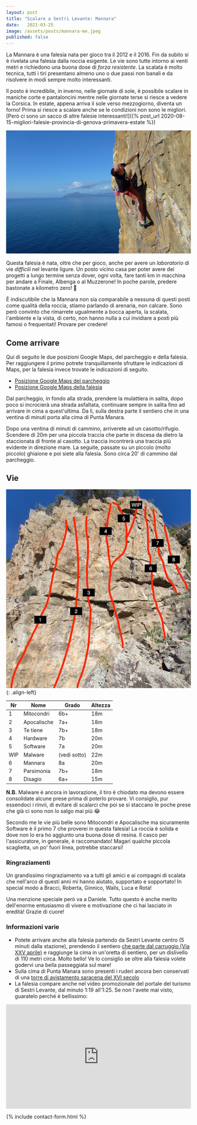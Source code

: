 ```yaml
---
layout: post
title: "Scalare a Sestri Levante: Mannara"
date:   2021-03-25
image: /assets/posts/mannara-me.jpeg
published: false
---
```

La Mannara è una falesia nata per gioco tra il 2012 e il 2016. Fin da subito si è rivelata una falesia dalla roccia esigente. Le vie sono tutte intorno ai venti metri e richiedono una buona dose di _forza resistente_.
La scalata è molto tecnica, tutti i tiri presentano almeno uno o due passi non banali e da risolvere in modi sempre molto interessanti.

Il posto è incredibile, in inverno, nelle giornate di sole, è possibile scalare in maniche corte e pantaloncini mentre nelle giornate terse si riesce a vedere la Corsica. In estate, appena arriva il sole verso mezzogiorno, diventa un forno! Prima si riesce a scalare anche se le condizioni non sono le migliori. [Però ci sono un sacco di altre falesie interessanti!]({% post_url 2020-08-15-migliori-falesie-provincia-di-genova-primavera-estate %})

![Mannara Climbing](/assets/posts/mannara-me.jpeg)

Questa falesia è nata, oltre che per gioco, anche per avere un _laboratorio_ di vie _difficili_ nel levante ligure. Un posto vicino casa per poter avere dei progetti a lungo termine senza dover, ogni volta, fare tanti km in macchina per andare a Finale, Albenga o al Muzzerone! In poche parole, predere bastonate a kilometro zero! 🤣

È indiscutibile che la Mannara non sia comparabile a nessuna di questi posti come qualità della roccia, stiamo parlando di arenaria, non calcare. Sono però convinto che rimarrete ugualmente a bocca aperta, la scalata, l'ambiente e la vista, di certo, non hanno nulla a cui invidiare a posti più famosi o frequentati! Provare per credere!

## Come arrivare 

Qui di seguito le due posizioni Google Maps, del parcheggio e della falesia. Per raggiungere il primo potrete tranquillamente sfruttare le indicazioni di Maps, per la falesia invece trovate le indicazioni di seguito.

- [Posizione Google Maps del parcheggio](https://goo.gl/maps/NPWeo4gw3fWHKmhS9)
- [Posizione Google Maps della falesia ](https://goo.gl/maps/jVq4LggPN4ngqgG26)

Dal parcheggio, in fondo alla strada, prendere la mulattiera in salita, dopo poco si incrocierà una strada asfaltata, continuare sempre in salita fino ad arrivare in cima a quest'ultima. Da lì, sulla destra parte il sentiero che in una ventina di minuti porta alla cima di Punta Manara.

Dopo una ventina di minuti di cammino, arriverete ad un casotto/rifugio. Scendere di 20m per una piccola traccia che parte in discesa da dietro la staccionata di fronte al casotto. La traccia incontrerà una traccia più evidente in direzione mare. La seguite, passate su un piccolo (molto piccolo) ghiaione e poi siete alla falesia. Sono circa 20' di cammino dal parcheggio.

## Vie

![Mannara Vie](/assets/posts/mannara-topo.jpg){: .align-left}

|Nr| Nome | Grado | Altezza |
|--|-------|--------|---|
|1| Mitocondri | 6b+ | 18m |
|2| Apocalische | 7a+ | 18m |
|3| Te tiene | 7b+ | 18m |
|4| Hardware | 7b | 20m |
|5| Software | 7a | 20m |
|WIP| Malware | (vedi sotto) | 22m |
|6| Mannara | 8a | 20m |
|7| Parsimonia | 7b+ | 18m |
|8| Disagio | 6a+ | 15m |

**N.B.** Malware è ancora in lavorazione, il tiro è chiodato ma devono essere consolidate alcune prese prima di poterlo provare. Vi consiglio, pur essendoci i rinvii, di evitare di scalarci che poi se si staccano le poche prese che già ci sono non lo salgo mai più 😂

Secondo me le vie più belle sono Mitocondri e Apocalische ma sicuramente Software è il primo 7 che proverei in questa falesia! La roccia è solida e dove non lo era ho aggiunto una buona dose di resina. Il casco per l'assicuratore, in generale, è raccomandato! Magari qualche piccola scaglietta, un po' fuori linea, potrebbe staccarsi!

### Ringraziamenti
Un grandissimo ringraziamento va a tutti gli amici e ai compagni di scalata che nell'arco di questi anni mi hanno aiutato, supportato e sopportato! In special modo a Bracci, Roberta, Ginnico, Walls, Luca e Rota!

Una menzione speciale però va a Daniele. Tutto questo è anche merito dell'enorme entusiasmo di vivere e motivazione che ci hai lasciato in eredità! Grazie di cuore!

### Informazioni varie
- Potete arrivare anche alla falesia partendo da Sestri Levante centro (5 minuti dalla stazione), prendendo il sentiero [che parte dal carruggio (Via XXV aprile)](https://goo.gl/maps/8V11sH3FssrK7VwN8) e raggiunge la cima in un'oretta di sentiero, per un dislivello di 110 metri circa. Molto bello! Ve lo consiglio se oltre alla falesia volete godervi una bella passeggiata sul mare!
- Sulla cima di Punta Manara sono presenti i ruderi ancora ben conservati di una [torre di avistamento saracena del XVI secolo](https://it.wikipedia.org/wiki/Punta_Manara)
- La falesia compare anche nel video promozionale del portale del turismo di Sestri Levante, dal minuto 1:19 all'1:25. Se non l'avete mai visto, guaratelo perché è bellissimo:

<div style="padding:56.25% 0 0 0;position:relative;"><iframe src="https://player.vimeo.com/video/315609273?title=0&byline=0&portrait=0" style="position:absolute;top:0;left:0;width:100%;height:100%;" frameborder="0" allow="autoplay; fullscreen; picture-in-picture" allowfullscreen></iframe></div><script src="https://player.vimeo.com/api/player.js"></script>

{% include contact-form.html %}